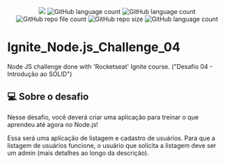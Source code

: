 <p align="center">
  <img src="http://img.shields.io/static/v1?label=STATUS&message=Concluded&color=blue&style=flat"/>
  <img alt="GitHub language count" src="https://img.shields.io/github/languages/count/Rafa-KozAnd/Ignite_Node.js_Challenge_04">
  <img alt="GitHub language count" src="https://img.shields.io/github/languages/top/Rafa-KozAnd/Ignite_Node.js_Challenge_04">
  <img alt="GitHub repo file count" src="https://img.shields.io/github/directory-file-count/Rafa-KozAnd/Ignite_Node.js_Challenge_04">
  <img alt="GitHub repo size" src="https://img.shields.io/github/repo-size/Rafa-KozAnd/Ignite_Node.js_Challenge_04">
  <img alt="GitHub language count" src="https://img.shields.io/github/license/Rafa-KozAnd/Ignite_Node.js_Challenge_04">
</p>

# Ignite_Node.js_Challenge_04

Node JS challenge done with 'Rocketseat' Ignite course. ("Desafio 04 - Introdução ao SOLID")

## 💻 Sobre o desafio

Nesse desafio, você deverá criar uma aplicação para treinar o que aprendeu até agora no Node.js!

Essa será uma aplicação de listagem e cadastro de usuários. Para que a listagem de usuários funcione, o usuário que solicita a listagem deve ser um admin (mais detalhes ao longo da descrição).

